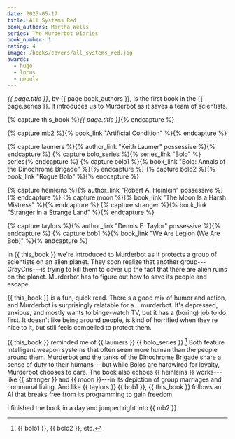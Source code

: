 ```yaml
---
date: 2025-05-17
title: All Systems Red
book_authors: Martha Wells
series: The Murderbot Diaries
book_number: 1
rating: 4
image: /books/covers/all_systems_red.jpg
awards:
  - hugo
  - locus
  - nebula
---
```


<cite class="book-title">{{ page.title }}</cite>, by <span
class="author-name">{{ page.book_authors }}</span>, is the first book in the
<span class="book-series">{{ page.series }}</span>. It introduces us to
Murderbot as it saves a team of scientists.

{% capture this_book %}<cite class="book-title">{{ page.title }}</cite>{% endcapture %}

{% capture mb2 %}{% book_link "Artificial Condition" %}{% endcapture %}

{% capture laumers %}{% author_link "Keith Laumer" possessive %}{% endcapture %}
{% capture bolo_series %}{% series_link "Bolo" %} series{% endcapture %}
{% capture bolo1 %}{% book_link "Bolo: Annals of the Dinochrome Brigade" %}{% endcapture %}
{% capture bolo2 %}{% book_link "Rogue Bolo" %}{% endcapture %}

{% capture heinleins %}{% author_link "Robert A. Heinlein" possessive %}{% endcapture %}
{% capture moon %}{% book_link "The Moon Is a Harsh Mistress" %}{% endcapture %}
{% capture stranger %}{% book_link "Stranger in a Strange Land" %}{% endcapture %}

{% capture taylors %}{% author_link "Dennis E. Taylor" possessive %}{% endcapture %}
{% capture bob1 %}{% book_link "We Are Legion (We Are Bob)" %}{% endcapture %}

In {{ this_book }} we're introduced to Murderbot as it protects a group of
scientists on an alien planet. They soon realize that another
group---GrayCris---is trying to kill them to cover up the fact that there are
alien ruins on the planet. Murderbot has to figure out how to save its people
and escape.

{{ this_book }} is a fun, quick read. There's a good mix of humor and action,
and Murderbot is surprisingly relatable for a... murderbot. It's depressed,
anxious, and mostly wants to binge-watch TV, but it has a (boring) job to do
first. It doesn't like being around people, is kind of horrified when they're
nice to it, but still feels compelled to protect them.

{{ this_book }} reminded me of {{ laumers }} {{ bolo_series }}.[^bolo] Both
feature intelligent weapon systems that often seem more human than the people
around them. Murderbot and the tanks of the Dinochrome Brigade share a sense
of duty to their humans---but while Bolos are hardwired for loyalty, Murderbot
chooses to care. The book also echoes {{ heinleins }} works---like {{ stranger
}} and {{ moon }}---in its depiction of group marriages and communal living.
And like {{ taylors }} {{ bob1 }}, {{ this_book }} follows an AI that breaks
free from its programming to gain freedom.

[^bolo]: {{ bolo1 }}, {{ bolo2 }}, etc.

I finished the book in a day and jumped right into {{ mb2 }}.
